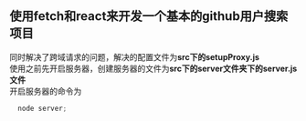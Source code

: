 ## 使用fetch和react来开发一个基本的github用户搜索项目
同时解决了跨域请求的问题，解决的配置文件为<b>src下的setupProxy.js</b>
<br/>
使用之前先开启服务器，创建服务器的文件为<b>src下的server文件夹下的server.js文件</b>
<br/>
开启服务器的命令为
```javascript
  node server;
```
